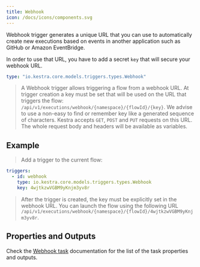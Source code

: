 ```yaml
---
title: Webhook
icon: /docs/icons/components.svg
---
```


Webhook trigger generates a unique URL that you can use to automatically create new executions based on events in another application such as GitHub or Amazon EventBridge.

In order to use that URL, you have to add a secret `key` that will secure your webhook URL.

```yaml
type: "io.kestra.core.models.triggers.types.Webhook"
```

> A Webhook trigger allows triggering a flow from a webhook URL.
> At trigger creation a key must be set that will be used on the URL that triggers the flow: `/api/v1/executions/webhook/{namespace}/{flowId}/{key}`. We advise to use a non-easy to find or remember key like a generated sequence of characters.
> Kestra accepts `GET`, `POST` and `PUT` requests on this URL.
> The whole request body and headers will be available as variables.

## Example
> Add a trigger to the current flow:
```yaml
triggers:
  - id: webhook
    type: io.kestra.core.models.triggers.types.Webhook
    key: 4wjtkzwVGBM9yKnjm3yv8r
```
> After the trigger is created, the key must be explicitly set in the webhook URL. You can launch the flow using the following URL
 `/api/v1/executions/webhook/{namespace}/{flowId}/4wjtkzwVGBM9yKnjm3yv8r`.

## Properties and Outputs

Check the [Webhook task](/plugins/core/triggers/io.kestra.core.models.triggers.types.webhook) documentation for the list of the task properties and outputs.
